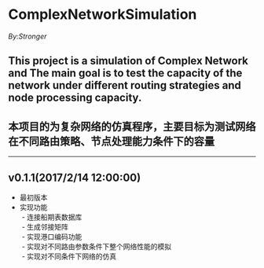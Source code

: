 # ComplexNetworkSimulation
*By:Stronger*<br>
## This project is a simulation of Complex Network and The main goal is to test the capacity of the network under different routing strategies and node processing capacity.<br>
## 本项目的为复杂网络的仿真程序，主要目标为测试网络在不同路由策略、节点处理能力条件下的容量<br>
---

## v0.1.1(2017/2/14 12:00:00)
- 最初版本<br>
- 实现功能<br>
  - 连接船期表数据库<br>
  - 生成邻接矩阵<br>
  - 实现港口编码功能<br>
  - 实现对不同路由参数条件下整个网络性能的模拟<br>
  - 实现对不同条件下网络的仿真<br>



